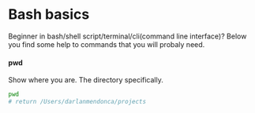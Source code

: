 # Bash basics

Beginner in bash/shell script/terminal/cli(command line interface)? 
Below you find some help to commands that you will probaly need.


#### pwd
Show where you are. The directory specifically.
```sh
pwd
# return /Users/darlanmendonca/projects
```